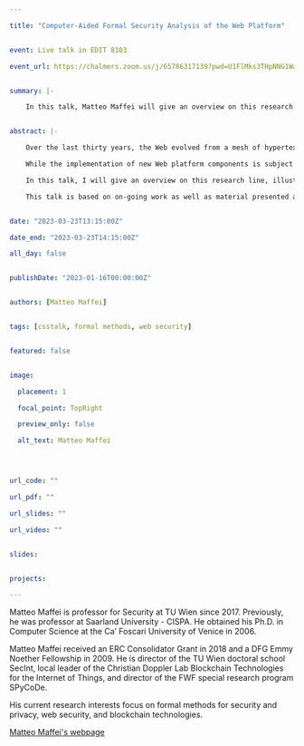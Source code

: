```yaml
---

title: "Computer-Aided Formal Security Analysis of the Web Platform"


event: Live talk in EDIT 8103

event_url: https://chalmers.zoom.us/j/65786317139?pwd=U1FlMks3THpNNG1WaFRJNkJxQXdBQT09


summary: |-

    In this talk, Matteo Maffei will give an overview on this research line, illustrating how formal methods can positively impact browser and web security. He will initially exemplify  how web security properties can be formalized and enforced, both in browsers and at the level of web specifications. He will then focus on WebSpec, a framework encompassing a formal model of the browser in Coq and a compiler turning Coq specifications into SMT-Lib formulas, thereby enabling the usage of off-the-shelf SMT solvers to automatically discover vulnerabilities and prove security properties. This line of research brings together formal methods and applied security in a cross-fertilizing feedback loop: vulnerabilities identified in the model are measured in the wild and  large-scale evaluations often bring back new threat models that are then fed into the formal specification. This approach allowed us to identify a number of vulnerabilities in the specification and interaction of web components, and to identify fixes that we proved correct in our model.


abstract: |-

    Over the last thirty years, the Web evolved from a mesh of hypertext documents into arguably the most successful software platform. This transition however corresponded to an uncontrolled accumulation of features, which is reflected in the complexity of web browsers, which are considered among the most complex software in use today. New web platform components, i.e., browser functionalities and security mechanisms, are constantly being discussed among browser vendors and the number of Web features is constantly increasing. The launch of a new API however needs to be carefully evaluated, as the addition of a new feature immediately changes the security profile of all existing web applications, as these new APIs, even when not used by any specific application, can be abused by attackers to, e.g., leak private user data.

    While the implementation of new Web platform components is subject to extensive compliance testing, their specification undergoes only manual expert review, lacking principled or automated techniques to detect security vulnerabilities. In addition, most components are tested in isolation, without taking into account the interplay with other components. Even worse, there is no consensus on which security properties should be seen as invariants of the Web, thus expected to hold across platform updates and independently on how its components can possibly interact with each other. An emblematic example is the HttpOnly flag for cookies that was introduced in Internet Explorer 6  to protect the confidentiality of marked cookies by not exposing them to scripts. Eight years after its launch, Singh et al. discovered that this property could be trivially violated by any scripts accessing the response headers of an AJAX request via the getResponseHeader function.  This state of affairs calls for a principled approach security analysis of web components and their interactions.

    In this talk, I will give an overview on this research line, illustrating how formal methods can positively impact browser and web security. I will initially exemplify  how web security properties can be formalized and enforced, both in browsers and at the level of web specifications. I will then focus on WebSpec, a framework encompassing a formal model of the browser in Coq and a compiler turning Coq specifications into SMT-Lib formulas, thereby enabling the usage of off-the-shelf SMT solvers to automatically discover vulnerabilities and prove security properties. This line of research brings together formal methods and applied security in a cross-fertilizing feedback loop: vulnerabilities identified in the model are measured in the wild and  large-scale evaluations often bring back new threat models that are then fed into the formal specification. This approach allowed us to identify a number of vulnerabilities in the specification and interaction of web components, and to identify fixes that we proved correct in our model.

    This talk is based on on-going work as well as material presented at IEEE CSF’20, Usenix Security’21, IEEE S&P’23.


date: "2023-03-23T13:15:00Z"

date_end: "2023-03-23T14:15:00Z"

all_day: false


publishDate: "2023-01-16T00:00:00Z"


authors: [Matteo Maffei]


tags: [csstalk, formal methods, web security]


featured: false


image:

  placement: 1

  focal_point: TopRight

  preview_only: false

  alt_text: Matteo Maffei




url_code: ""

url_pdf: ""

url_slides: ""

url_video: ""


slides:


projects:

---
```




Matteo Maffei is professor for Security at TU Wien since 2017. Previously, he was professor at Saarland University - CISPA. He obtained his Ph.D. in Computer Science at the Ca’ Foscari University of Venice in 2006.



Matteo Maffei received an ERC Consolidator Grant in 2018 and a DFG Emmy Noether Fellowship in 2009. He is director of the TU Wien doctoral school SecInt, local leader of the Christian Doppler Lab Blockchain Technologies for the Internet of Things, and director of the FWF special research program SPyCoDe.



His current research interests focus on formal methods for security and privacy, web security, and blockchain technologies.


[Matteo Maffei's webpage](https://informatics.tuwien.ac.at/people/matteo-maffei)


